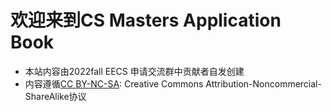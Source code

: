 # 欢迎来到CS Masters Application Book

- 本站内容由2022fall EECS 申请交流群中贡献者自发创建
- 内容遵循[CC BY-NC-SA](https://creativecommons.org/licenses/by-nc-sa/4.0/): Creative Commons Attribution-Noncommercial-ShareAlike协议
